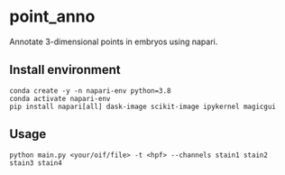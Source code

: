# point_anno
Annotate 3-dimensional points in embryos using napari. 


## Install environment

```
conda create -y -n napari-env python=3.8
conda activate napari-env
pip install napari[all] dask-image scikit-image ipykernel magicgui
```

## Usage

```
python main.py <your/oif/file> -t <hpf> --channels stain1 stain2 stain3 stain4
```
